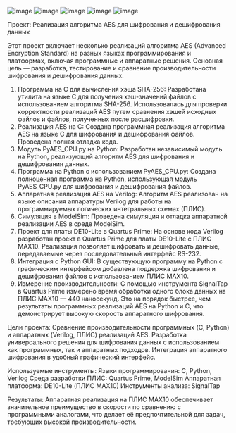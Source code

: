 ![image](https://github.com/user-attachments/assets/fd9a56bd-8361-4e38-ab01-78aa50e386a1)
![image](https://github.com/user-attachments/assets/1fa68452-52cf-420d-9f21-6c56643efb64)
![image](https://github.com/user-attachments/assets/8457aa54-55a1-4c12-98cc-db4e505c9509)
![image](https://github.com/user-attachments/assets/e8e1ceef-c2ae-47dd-a52f-0eebe21ab800)
![image](https://github.com/user-attachments/assets/872d78f8-2116-4573-9e5d-4fe9ed9e3f0e)


Проект: Реализация алгоритма AES для шифрования и дешифрования данных

Этот проект включает несколько реализаций алгоритма AES (Advanced Encryption Standard) на разных языках программирования и платформах, включая программные и аппаратные решения. Основная цель — разработка, тестирование и сравнение производительности шифрования и дешифрования данных.

1) Программа на C для вычисления хэша SHA-256:
Разработана утилита на языке C для получения хэш-значений файлов с использованием алгоритма SHA-256. Использовалась для проверки корректности реализаций AES путем сравнения хэшей исходных файлов и файлов, полученных после расшифровки.
3) Реализация AES на C:
Создана программная реализация алгоритма AES на языке C для шифрования и дешифрования файлов. Проведена полная отладка кода.
4) Модуль PyAES_CPU.py на Python:
Разработан независимый модуль на Python, реализующий алгоритм AES для шифрования и дешифрования данных.
5) Программа на Python с использованием PyAES_CPU.py:
Создана полноценная программа на Python, использующая модуль PyAES_CPU.py для шифрования и дешифрования файлов.
6) Аппаратная реализация AES на Verilog:
Алгоритм AES реализован на языке описания аппаратуры Verilog для работы на программируемых логических интегральных схемах (ПЛИС).
7) Симуляция в ModelSim:
Проведена симуляция и отладка аппаратной реализации AES в среде ModelSim.
8) Проект для платы DE10-Lite в Quartus Prime:
На основе кода Verilog разработан проект в Quartus Prime для платы DE10-Lite с ПЛИС MAX10. Реализация позволяет шифровать и дешифровать данные, передаваемые через последовательный интерфейс RS-232.
9) Интеграция с Python GUI:
В существующую программу на Python с графическим интерфейсом добавлена поддержка шифрования и дешифрования файлов с использованием ПЛИС MAX10.
10) Измерение производительности:
С помощью инструмента SignalTap в Quartus Prime измерено время обработки одного блока данных на ПЛИС MAX10 — 440 наносекунд. Это на порядок быстрее, чем результаты программных реализаций AES на Python и C, что демонстрирует высокую скорость аппаратного шифрования.

Цели проекта:
Сравнение производительности программных (C, Python) и аппаратных (Verilog, ПЛИС) реализаций AES.
Разработка универсального решения для шифрования данных с использованием как программных, так и аппаратных подходов.
Интеграция аппаратного шифрования в удобный графический интерфейс.

Используемые инструменты:
Языки программирования: C, Python, Verilog
Среда разработки ПЛИС: Quartus Prime, ModelSim
Аппаратная платформа: DE10-Lite (ПЛИС MAX10)
Инструменты анализа: SignalTap

Результаты:
Аппаратная реализация на ПЛИС MAX10 обеспечивает значительное преимущество в скорости по сравнению с программными аналогами, что делает её предпочтительной для задач, требующих высокой производительности.
